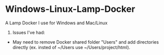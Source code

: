 # Windows-Linux-Lamp-Docker
A Lamp Docker I use for Windows and Mac/Linux

1. Issues I've had:
  * May need to remove Docker shared folder "Users" and add directories directly (ex. insted of ~/Users use ~/Users/project/html).
